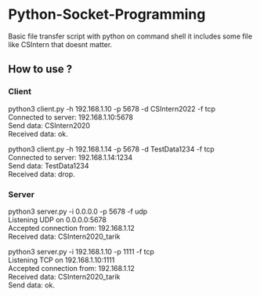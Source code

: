# Python-Socket-Programming
Basic file transfer script with python on command shell 
it includes some file like CSIntern that doesnt matter.

## How to use ?

### Client

python3 client.py -h 192.168.1.10 -p 5678 -d CSIntern2022 -f tcp  
Connected to server: 192.168.1.10:5678  
Send data: CSIntern2020  
Received data: ok.  

python3 client.py -h 192.168.1.14 -p 5678 -d TestData1234 -f tcp   
Connected to server: 192.168.1.14:1234   
Send data: TestData1234   
Received data: drop.   

### Server 

python3 server.py -i 0.0.0.0 -p 5678 -f udp  
Listening UDP on 0.0.0.0:5678   
Accepted connection from: 192.168.1.12  
Received data: CSIntern2020_tarik  

python3 server.py -i 192.168.1.10 -p 1111 -f tcp  
Listening TCP on 192.168.1.10:1111   
Accepted connection from: 192.168.1.12   
Received data: CSIntern2020_tarik   
Send data: ok.  

